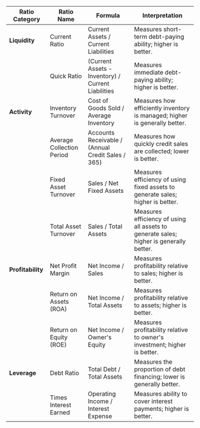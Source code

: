 | **Ratio Category** | **Ratio Name**            | **Formula**                                        | **Interpretation**                                                                     |
| ------------------ | ------------------------- | -------------------------------------------------- | -------------------------------------------------------------------------------------- |
| **Liquidity**      | Current Ratio             | Current Assets / Current Liabilities               | Measures short-term debt-paying ability; higher is better.                             |
|                    | Quick Ratio               | (Current Assets - Inventory) / Current Liabilities | Measures immediate debt-paying ability; higher is better.                              |
| **Activity**       | Inventory Turnover        | Cost of Goods Sold / Average Inventory             | Measures how efficiently inventory is managed; higher is generally better.             |
|                    | Average Collection Period | Accounts Receivable / (Annual Credit Sales / 365)  | Measures how quickly credit sales are collected; lower is better.                      |
|                    | Fixed Asset Turnover      | Sales / Net Fixed Assets                           | Measures efficiency of using fixed assets to generate sales; higher is better.         |
|                    | Total Asset Turnover      | Sales / Total Assets                               | Measures efficiency of using all assets to generate sales; higher is generally better. |
| **Profitability**  | Net Profit Margin         | Net Income / Sales                                 | Measures profitability relative to sales; higher is better.                            |
|                    | Return on Assets (ROA)    | Net Income / Total Assets                          | Measures profitability relative to assets; higher is better.                           |
|                    | Return on Equity (ROE)    | Net Income / Owner's Equity                        | Measures profitability relative to owner's investment; higher is better.               |
| **Leverage**       | Debt Ratio                | Total Debt / Total Assets                          | Measures the proportion of debt financing; lower is generally better.                  |
|                    | Times Interest Earned     | Operating Income / Interest Expense                | Measures ability to cover interest payments; higher is better.                         |
